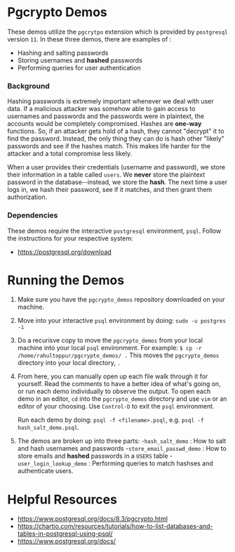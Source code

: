 # Pgcrypto Demos
These demos utilize the `pgcrytpo` extension which is provided by `postgresql` version `11`. In these three demos, there are examples of :
  - Hashing and salting passwords
  - Storing usernames and **hashed** passwords
  - Performing queries for user authentication

### Background ###
Hashing passwords is extremely important whenever we deal with user data. If a malicious attacker was somehow able to gain access to usernames and passwords and the passwords were in plaintext, the accounts would be completely compromised. Hashes are **one-way** functions. So, if an attacker gets hold of a hash, they cannot "decrypt" it to find the password. Instead, the only thing they can do is hash other "likely" passwords and see if the hashes match. This makes life harder for the attacker and a total compromise less likely.

When a user provides their credentials (username and password), we store their information in a table called `users`. We **never** store the plaintext password in the database--instead, we store the **hash**. The next time a user logs in, we hash their password, see if it matches, and then grant them authorization.

### Dependencies ###
These demos require the interactive `postgresql` environment, `psql`. Follow the instructions for your respective system:
  - https://postgresql.org/download
 
# Running the Demos
1. Make sure you have the `pgcrypto_demos` repository downloaded on your machine.
2. Move into your interactive `psql` environment by doing: `sudo -u postgres -i`
3. Do a recurisve copy to move the `pgcrypto_demos` from your local machine into your local `psql` environment. For example:
        ```
        $ cp -r /home/rahultoppur/pgcrypto_demos/ .
        ```
        This moves the `pgcrypto_demos` directory into your local directory, `.`
4. From here, you can manually open up each file walk through it for yourself. Read the comments to have a better idea of what's going on, or run each demo individually to observe the output. To open each demo in an editor, `cd` into the `pgcrypto_demos` directory and use `vim` or an editor of your choosing. Use `Control-D` to exit the `psql` environment.

    Run each demo by doing: `psql -f <filename>.psql`, e.g. `psql -f hash_salt_demo.psql`. 
5. The demos are broken up into three parts:
  -`hash_salt_demo` : How to salt and hash usernames and passwords
  -`store_email_passwd_demo` : How to store emails and **hashed** passwords in a `USERS` table
  -`user_login_lookup_demo` : Performing queries to match hashses and authenticate users.

# Helpful Resources
  - https://www.postgresql.org/docs/8.3/pgcrypto.html
  - https://chartio.com/resources/tutorials/how-to-list-databases-and-tables-in-postgresql-using-psql/
  - https://www.postgresql.org/docs/

